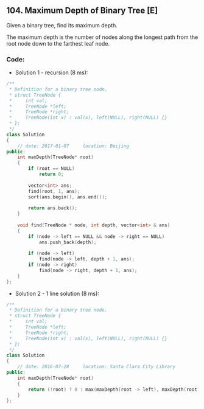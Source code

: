## 104. Maximum Depth of Binary Tree [E]
Given a binary tree, find its maximum depth.

The maximum depth is the number of nodes along the longest path from the root node down to the farthest leaf node.

### Code:
- Solution 1 - recursion (8 ms):
```c++
/**
 * Definition for a binary tree node.
 * struct TreeNode {
 *     int val;
 *     TreeNode *left;
 *     TreeNode *right;
 *     TreeNode(int x) : val(x), left(NULL), right(NULL) {}
 * };
 */
class Solution 
{
    // date: 2017-01-07     location: Beijing
public:
    int maxDepth(TreeNode* root) 
    {
        if (root == NULL)
            return 0;
            
        vector<int> ans;
        find(root, 1, ans);
        sort(ans.begin(), ans.end());
        
        return ans.back();
    }
    
    void find(TreeNode * node, int depth, vector<int> & ans)
    {
        if (node -> left == NULL && node -> right == NULL)
            ans.push_back(depth);
        
        if (node -> left)
            find(node -> left, depth + 1, ans);
        if (node -> right)
            find(node -> right, depth + 1, ans);    
    }
};
```

- Solution 2 - 1 line solution (8 ms):
```c++
/**
 * Definition for a binary tree node.
 * struct TreeNode {
 *     int val;
 *     TreeNode *left;
 *     TreeNode *right;
 *     TreeNode(int x) : val(x), left(NULL), right(NULL) {}
 * };
 */
class Solution 
{
    // date: 2016-07-28     location: Santa Clara City Library
public:
    int maxDepth(TreeNode* root)
    {
        return (!root) ? 0 : max(maxDepth(root -> left), maxDepth(root -> right)) + 1;
    }
};
```
